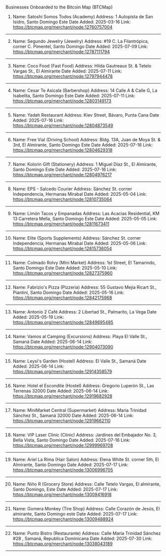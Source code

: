 Businesses Onboarded to the Bitcoin Map (BTCMap)

1. Name: Satoshi Somos Todos (Academy)
Address: 1 Autopista de San Isidro, Santo Domingo Este
Date Added: 2025-03-16
Link: https://btcmap.org/merchant/node:12760757004
*************

2. Name: Segundo Jewelry (Jewelry)
Address: #19 C. La Filantrópica, corner C. Pimentel, Santo Domingo
Date Added: 2025-07-09
Link: https://btcmap.org/merchant/node:12787111794
*************

3. Name: Coco Food (Fast Food)
Address: Hilda Gautreaux St. & Tetelo Vargas St., El Almirante
Date Added: 2025-07-11
Link: https://btcmap.org/merchant/node:12797944478
*************

4. Name: Cesar Te Asicala (Barbershop)
Address: 14 Calle A & Calle G, La Isabelita, Santo Domingo Este
Date Added: 2025-07-11
Link: https://btcmap.org/merchant/node:12803149173
*************

5. Name: Yadah Restaurant
Address: Kiev Street, Bávaro, Punta Cana
Date Added: 2025-07-16
Link: https://btcmap.org/merchant/node:12804873549
*************

6. Name: Free Vial (Driving School)
Address: Bldg. 13A, Juan de Moya St. & 3rd, El Almirante, Santo Domingo Este
Date Added: 2025-07-16
Link: https://btcmap.org/merchant/node:12804629318
*************

7. Name: Kolorin Gift (Stationery)
Address: 1 Miguel Díaz St., El Almirante, Santo Domingo Este
Date Added: 2025-07-16
Link: https://btcmap.org/merchant/node:12804976217
*************

8. Name: EPS - Salcedo Courier
Address: Sánchez St. corner Independencia, Hermanas Mirabal
Date Added: 2025-05-04
Link: https://btcmap.org/merchant/node:12810735064
*************

9. Name: Limón Tacos y Empanadas
Address: Las Acacias Residential, KM 13 Carretera Mella, Santo Domingo Este
Date Added: 2025-05-05
Link: https://btcmap.org/merchant/node:12811673411
*************

10. Name: Elite (Sports Supplements)
Address: Sánchez St. corner Independencia, Hermanas Mirabal
Date Added: 2025-05-06
Link: https://btcmap.org/merchant/node:12815736054
*************

11. Name: Colmado Rolvy (Mini Market)
Address: 1st Street, El Tamarindo, Santo Domingo Este
Date Added: 2025-05-10
Link: https://btcmap.org/merchant/node:12827375960
*************

12. Name: Fabrizio's Pizza (Pizzeria)
Address: 55 Gustavo Mejía Ricart St., Piantini, Santo Domingo
Date Added: 2025-05-16
Link: https://btcmap.org/merchant/node:12842175968
*************

13. Name: Antonio 2 Café
Address: 2 Libertad St., Palmarito, La Vega
Date Added: 2025-05-19
Link: https://btcmap.org/merchant/node:12849695485
*************

14. Name: Vamos al Camping (Excursions)
Address: Playa El Valle St., Samaná
Date Added: 2025-06-14
Link: https://btcmap.org/merchant/node:12904073090
*************

15. Name: Leysi's Garden (Hostel)
Address: El Valle St., Samaná
Date Added: 2025-06-14
Link: https://btcmap.org/merchant/node:12914358579
*************

16. Name: Hotel el Escondite (Hostel)
Address: Gregorio Luperón St., Las Terrenas 32000
Date Added: 2025-06-14
Link: https://btcmap.org/merchant/node:12919682928
*************

17. Name: MiniMarket Central (Supermarket)
Address: María Trinidad Sánchez St., Samaná 32000
Date Added: 2025-06-14
Link: https://btcmap.org/merchant/node:12919662110
*************

18. Name: VIP Laser Clinic (Clinic)
Address: Jardines del Embajador No. 3, Bella Vista, Santo Domingo
Date Added: 2025-07-16
Link: https://btcmap.org/merchant/node:12999969708
*************

19. Name: Ariel La Rima (Hair Salon)
Address: Elena White St. corner 5th, El Almirante, Santo Domingo
Date Added: 2025-07-17
Link: https://btcmap.org/merchant/node:13006996705
*************

20. Name: Niño R (Grocery Store)
Address: Calle Tetelo Vargas, El almirante, Santo Domingo, Este
Date Added: 2025-07-17
Link: https://btcmap.org/merchant/node:13009416918
*************

21. Name: Gomera Monkey  (Tire Shop)
Address: Calle Corazón de Jesús, El almirante, Santo Domingo este
Date Added: 2025-07-17
Link: https://btcmap.org/merchant/node:13009488924
*************

22. Name: Punto Bistro  (Restaurante)
Address: Calle María Trinidad Sánchez #28 , Samaná, Republica Dominicana
Date Added: 2025-07-30
Link: https://btcmap.org/merchant/node:13038043189
*************




